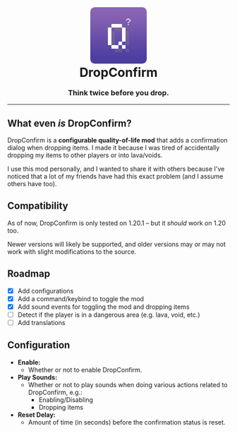 <div align="center">
  <img style="border-radius: 10px" src="./src/main/resources/assets/drop_confirm/icon.png" alt="The DropConfirm Logo"/>
  <h1 style="margin-top: 0">DropConfirm</h1>
  <h3 style="margin-top: 0">Think twice before you drop.</h3>
</div>

---

## What even *is* DropConfirm?

DropConfirm is a **configurable quality-of-life mod** that adds a confirmation dialog when dropping items. I made it
because I was tired of accidentally dropping my items to other players or into lava/voids.

I use this mod personally, and I wanted to share it with others because I've noticed that a lot of my friends have had
this exact problem (and I assume others have too).

## Compatibility

As of now, DropConfirm is only tested on 1.20.1 – but it *should* work on 1.20 too.

Newer versions will likely be supported, and older versions may or may not work with slight modifications to the source.

## Roadmap

- [x] Add configurations
- [x] Add a command/keybind to toggle the mod
- [x] Add sound events for toggling the mod and dropping items
- [ ] Detect if the player is in a dangerous area (e.g. lava, void, etc.)
- [ ] Add translations

## Configuration

- **Enable:**
  - Whether or not to enable DropConfirm.
- **Play Sounds:**
  - Whether or not to play sounds when doing various actions related to DropConfirm, e.g.:
    - Enabling/Disabling
    - Dropping items
- **Reset Delay:**
  - Amount of time (in seconds) before the confirmation status is reset.
